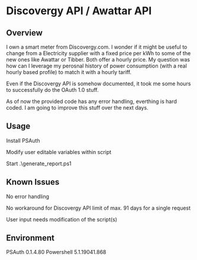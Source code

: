 # Discovergy API / Awattar API

## Overview

I own a smart meter from Discovergy.com. I wonder if it might be useful to change from a Electricity supplier with a fixed price per kWh to some of the new ones like Awattar or Tibber. Both offer a hourly price.
My question was how can I leverage my perosnal history of power consumption (with a real hourly based profile) to match it with a hourly tariff.

Even if the Discovergy API is somehow documented, it took me some hours to successfully do the OAuth 1.0 stuff.

As of now the provided code has any error handling, everthing is hard coded. I am going to improve this stuff over the next days.

## Usage

Install PSAuth

Modify user editable variables within script

Start .\generate_report.ps1


## Known Issues

No error handling

No workaround for Discovergy API limit of max. 91 days for a single request

User input needs modification of the script(s)

## Environment

PSAuth 0.1.4.80
Powershell 5.1.19041.868
